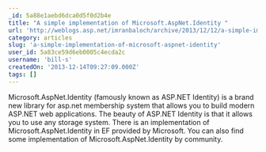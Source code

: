 ```yaml
---
_id: 5a88e1aebd6dca0d5f0d2b4e
title: "A simple implementation of Microsoft.AspNet.Identity "
url: 'http://weblogs.asp.net/imranbaloch/archive/2013/12/12/a-simple-implementation-of-microsoft-aspnet-identity.aspx'
category: articles
slug: 'a-simple-implementation-of-microsoft-aspnet-identity'
user_id: 5a83ce59d6eb0005c4ecda2c
username: 'bill-s'
createdOn: '2013-12-14T09:27:09.000Z'
tags: []
---
```


Microsoft.AspNet.Identity (famously known as ASP.NET Identity) is a brand new library for asp.net membership system that allows you to build modern ASP.NET web applications. The beauty of ASP.NET Identity is that it allows you to use any storage system. There is an implementation of Microsoft.AspNet.Identity in EF provided by Microsoft. You can also find some implementation of Microsoft.AspNet.Identity by community.
